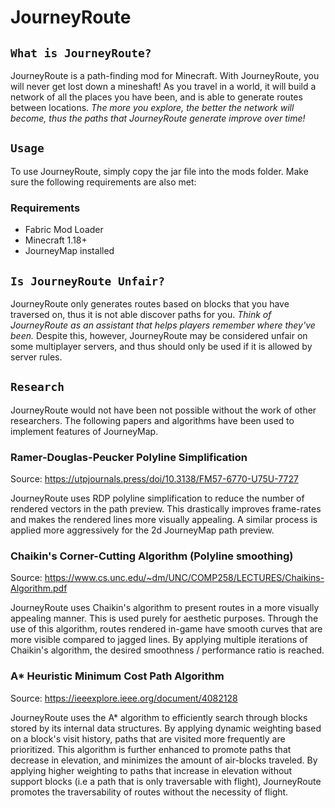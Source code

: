 # JourneyRoute

## `What is JourneyRoute?`

JourneyRoute is a path-finding mod for Minecraft. With JourneyRoute, you will never get lost down a mineshaft! As you travel in a world, it will build a network of all the places you have been, and is able to generate routes between locations. *The more you explore, the better the network will become, thus the paths that JourneyRoute generate improve over time!*

## `Usage`

To use JourneyRoute, simply copy the jar file into the mods folder. Make sure the following requirements are also met:

### Requirements

- Fabric Mod Loader
- Minecraft 1.18+
- JourneyMap installed

## `Is JourneyRoute Unfair?`

JourneyRoute only generates routes based on blocks that you have traversed on, thus it is not able discover paths for you. *Think of JourneyRoute as an assistant that helps players remember where they've been.* Despite this, however, JourneyRoute may be considered unfair on some multiplayer servers, and thus should only be used if it is allowed by server rules.

## `Research`

JourneyRoute would not have been not possible without the work of other researchers. The following papers and algorithms have been used to implement features of JourneyMap.

### Ramer-Douglas-Peucker Polyline Simplification

Source: <https://utpjournals.press/doi/10.3138/FM57-6770-U75U-7727>

JourneyRoute uses RDP polyline simplification to reduce the number of rendered vectors in the path preview. This drastically improves frame-rates and makes the rendered lines more visually appealing. A similar process is applied more aggressively for the 2d JourneyMap path preview.

### Chaikin's Corner-Cutting Algorithm (Polyline smoothing)

Source: <https://www.cs.unc.edu/~dm/UNC/COMP258/LECTURES/Chaikins-Algorithm.pdf>

JourneyRoute uses Chaikin's algorithm to present routes in a more visually appealing manner. This is used purely for aesthetic purposes. Through the use of this algorithm, routes rendered in-game have smooth curves that are more visible compared to jagged lines. By applying multiple iterations of Chaikin's algorithm, the desired smoothness / performance ratio is reached.

### A* Heuristic Minimum Cost Path Algorithm

Source: <https://ieeexplore.ieee.org/document/4082128>

JourneyRoute uses the A* algorithm to efficiently search through blocks stored by its internal data structures. By applying dynamic weighting based on a block's visit history, paths that are visited more frequently are prioritized. This algorithm is further enhanced to promote paths that decrease in elevation, and minimizes the amount of air-blocks traveled. By applying higher weighting to paths that increase in elevation without support blocks (i.e a path that is only traversable with flight), JourneyRoute promotes the traversability of routes without the necessity of flight.

